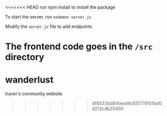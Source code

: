 <<<<<<< HEAD
run npm install to install the package

To start the server, run `nodemon server.js`

Modify the `server.js` file to add endpoints

The frontend code goes in the `/src` directory
=======
# wanderlust
traver's community website
>>>>>>> 4f6533dd814eed9c651779151bd0d212c4b20400
